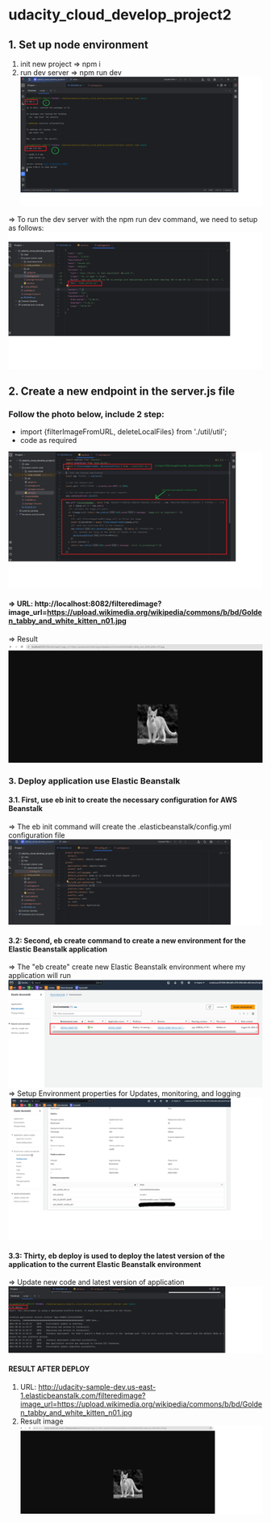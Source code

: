 # udacity_cloud_develop_project2
## 1. Set up node environment
1. init new project => npm i
2. run dev server => npm run dev
![](./img/1.png)

=> To run the dev server with the npm run dev command, we need to setup as follows:
![](./img/2.png)

## 2. Create a new endpoint in the server.js file
### Follow the photo below, include 2 step:
- import {filterImageFromURL, deleteLocalFiles} from './util/util';
- code as required

![](./img/3.png)

#### => URL: http://localhost:8082/filteredimage?image_url=https://upload.wikimedia.org/wikipedia/commons/b/bd/Golden_tabby_and_white_kitten_n01.jpg
=> Result
![](./img/4.png)

### 3. Deploy application use Elastic Beanstalk
#### 3.1. First, use eb init to create the necessary configuration for AWS Beanstalk
=> The eb init command will create the .elasticbeanstalk/config.yml configuration file
![](./img/5.png)
#### 3.2: Second, eb create command to create a new environment for the Elastic Beanstalk application
=> The "eb create" create new Elastic Beanstalk environment where my application will run
![](./img/6.png)
=> Setup Environment properties for Updates, monitoring, and logging
![](./img/7.png)

#### 3.3: Thirty, eb deploy is used to deploy the latest version of the application to the current Elastic Beanstalk environment
=> Update new code and latest version of application
![](./img/8.png)

#### RESULT AFTER DEPLOY 
1. URL: http://udacity-sample-dev.us-east-1.elasticbeanstalk.com/filteredimage?image_url=https://upload.wikimedia.org/wikipedia/commons/b/bd/Golden_tabby_and_white_kitten_n01.jpg
2. Result image
![](./img/9.png)
